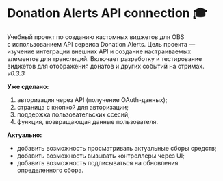 # Donation Alerts API connection 🎓

Учебный проект по созданию кастомных виджетов для OBS с использованием API сервиса Donation Alerts. Цель проекта — изучение интеграции внешних API и создание настраиваемых элементов для трансляций. Включает разработку и тестирование виджетов для отображения донатов и других событий на стримах.
_v0.3.3_

**Уже сделано:**

1. авторизация через API (получение OAuth-данных);
2. страница с кнопкой для авторизации;
3. поддержка пользовательских ссесий;
4. функция, возвращающая данные пользователя.

**Актуально:**

-   добавить возможность просматривать актуальные сборы средств;
-   добавить возможность вызывать контроллеры через UI;
-   добавить возможность подписываться на обновления определенного сбора.
